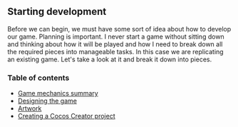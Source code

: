 ## Starting development
Before we can begin, we must have some sort of idea about how to develop our game. Planning is important. I never start a game without sitting down and thinking about how it will be played and how I need to break down all the required pieces into manageable tasks. In this case we are replicating an existing game. Let's take a look at it and break it down into pieces.

### Table of contents
- [Game mechanics summary](drmario.md)
- [Designing the game](design.md)
- [Artwork](artwork.md)
- [Creating a Cocos Creator project](creating_a_cocos_creator_project.md)
